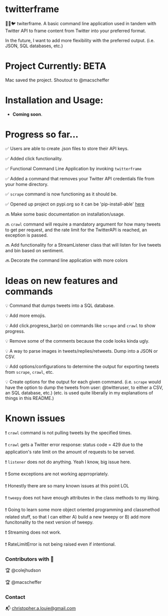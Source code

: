 # twitterframe

🥚🔜🐦 twiterframe. A basic command line application used in tandem with Twitter API to frame content from Twitter into your preferred format.

In the future, I want to add more flexibility with the preferred output. (i.e. JSON, SQL databases, etc.)

# Project Currently: **BETA**

Mac saved the project. Shoutout to @macscheffer

# Installation and Usage:

- **Coming soon**.

# Progress so far...

✅ Users are able to create .json files to store their API keys.

✅ Added click functionality.

✅ Functional Command Line Application by invoking ```twitterframe```

✅ Added a command that removes your Twitter API credentials file from your home directory.

✅ ```scrape``` command is now functioning as it should be.

✅ Opened up project on pypi.org so it can be 'pip-install-able' [here](https://pypi.org/project/twitterframe/)

🔜 Make some basic documentation on installation/usage.

🔜 ```crawl``` command will require a mandatory argument for how many tweets to get per request, and the rate limit for the TwitterAPI is reached, an exception is passed.

🔜 Add functionality for a StreamListener class that will listen for live tweets and bin based on sentiment.

🔜 Decorate the command line application with more colors


# Ideas on new features and commands

💡 Command that dumps tweets into a SQL database.

💡 Add more emojis.

💡 Add click.progress_bar(s) on commands like ```scrape``` and ```crawl``` to show progress.

💡 Remove some of the comments because the code looks kinda ugly.

💡 A way to parse images in tweets/replies/retweets. Dump into a JSON or CSV.

💡 Add options/configurations to determine the output for exporting tweets from ```scrape```,
```crawl```, etc.

💡 Create options for the output for each given command. (i.e. ```scrape``` would have the option to dump the tweets from user: @twitteruser, to either a CSV, an SQL database, etc.) (etc. is used quite liberally in my explanations of things in this README.)


# Known issues

❗️ ```crawl``` command is not pulling tweets by the specified times.

❗️ ```crawl``` gets a Twitter error response: status code = 429 due to the application's rate limit on the amount of requests to be served.

❗️ ```listener``` does not do anything. Yeah I know, big issue here.

❗️ Some exceptions are not working apprropriately.

❗️ Honestly there are so many known issues at this point LOL

❗️ ```tweepy``` does not have enough attributes in the class methods to my liking.

❗️ Going to learn some more object oriented programming and classmethod related stuff, so that I can either A) build a new tweepy or B) add more funcitonality to the next version of tweepy.

❗️ Streaming does not work.

❗️ RateLimitError is not being raised even if intentional.

### Contributors with 💚

🏆 @colejhudson

🏆 @macscheffer

### Contact

📬 christopher.a.louie@gmail.com


